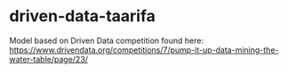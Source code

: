 # driven-data-taarifa
Model based on Driven Data competition found here: https://www.drivendata.org/competitions/7/pump-it-up-data-mining-the-water-table/page/23/
